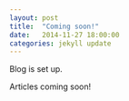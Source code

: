 ```yaml
---
layout: post
title:  "Coming soon!"
date:   2014-11-27 18:00:00
categories: jekyll update
---
```


Blog is set up.

Articles coming soon!

